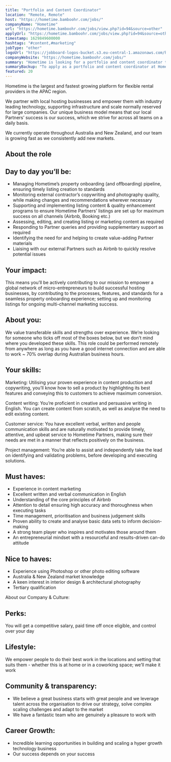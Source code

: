 ```yaml
---
title: "Portfolio and Content Coordinator"
location: "Remote, Remote"
host: "https://hometime.bamboohr.com/jobs/"
companyName: "Hometime"
url: "https://hometime.bamboohr.com/jobs/view.php?id=94&source=other"
applyUrl: "https://hometime.bamboohr.com/jobs/view.php?id=94&source=other"
timestamp: 1629849600000
hashtags: "#content,#marketing"
jobType: "other"
logoUrl: "https://jobboard-logos-bucket.s3.eu-central-1.amazonaws.com/hometime"
companyWebsite: "https://hometime.bamboohr.com/jobs/"
summary: "Hometime is looking for a portfolio and content coordinator that has experience in: #content, #marketing."
summaryBackup: "To apply as a portfolio and content coordinator at Hometime, you preferably need to have some #content, #marketing, #management."
featured: 20
---
```


Hometime is the largest and fastest growing platform for flexible rental providers in the APAC region.

We partner with local hosting businesses and empower them with industry leading technology, supporting infrastructure and scale normally reserved for large companies. Our unique business model means that our local Partners’ success is our success, which we strive for across all teams on a daily basis.

We currently operate throughout Australia and New Zealand, and our team is growing fast as we consistently add new markets.

## About the role

## Day to day you’ll be:

*   Managing Hometime’s property onboarding (and offboarding) pipeline, ensuring timely listing creation to standards 
*   Monitoring external contractor’s copywriting and photography quality, while making changes and recommendations wherever necessary 
*   Supporting and implementing listing content & quality enhancement programs to ensure Hometime Partners’ listings are set up for maximum success on all channels (Airbnb, Booking etc.)
*   Assessing, editing, and creating listing or marketing content as required
*   Responding to Partner queries and providing supplementary support as required
*   Identifying the need for and helping to create value-adding Partner materials
*   Liaising with our external Partners such as Airbnb to quickly resolve potential issues

## Your impact:

This means you’ll be actively contributing to our mission to empower a global network of micro-entrepreneurs to build successful hosting businesses, by contributing to the processes, features, and standards for a seamless property onboarding experience; setting up and monitoring listings for ongoing multi-channel marketing success.

## About you:

We value transferable skills and strengths over experience. We’re looking for someone who ticks off most of the boxes below, but we don’t mind where you developed these skills. This role could be performed remotely from anywhere as long as you have a good internet connection and are able to work ~ 70% overlap during Australian business hours.

## Your skills:

Marketing: Utilising your proven experience in content production and copywriting, you’ll know how to sell a product by highlighting its best features and conveying this to customers to achieve maximum conversion.

Content writing: You’re proficient in creative and persuasive writing in English. You can create content from scratch, as well as analyse the need to edit existing content. 

Customer service: You have excellent verbal, written and people communication skills and are naturally motivated to provide timely, attentive, and upbeat service to Hometime Partners, making sure their needs are met in a manner that reflects positively on the business. 

Project management: You’re able to assist and independently take the lead on identifying and validating problems, before developing and executing solutions. 

## Must haves:

*   Experience in content marketing 
*   Excellent written and verbal communication in English
*   Understanding of the core principles of Airbnb
*   Attention to detail ensuring high accuracy and thoroughness when executing tasks
*   Time management, prioritisation and business judgement skills
*   Proven ability to create and analyse basic data sets to inform decision-making
*   A strong team player who inspires and motivates those around them
*   An entrepreneurial mindset with a resourceful and results-driven can-do attitude 

## Nice to haves:

*   Experience using Photoshop or other photo editing software
*   Australia & New Zealand market knowledge
*   A keen interest in interior design & architectural photography
*   Tertiary qualification

About our Company & Culture:

## Perks:

You will get a competitive salary, paid time off once eligible, and control over your day

## Lifestyle:

We empower people to do their best work in the locations and setting that suits them - whether this is at home or in a coworking space; we’ll make it work

## Community & transparency:

*   We believe a great business starts with great people and we leverage talent across the organisation to drive our strategy, solve complex scaling challenges and adapt to the market
*   We have a fantastic team who are genuinely a pleasure to work with

## Career Growth:

*   Incredible learning opportunities in building and scaling a hyper growth technology business
*   Our success depends on your success
